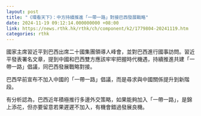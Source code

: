 ```yaml
---
layout: post
title: "《環看天下》：中方持續推進「一帶一路」對接巴西發展戰略"
date: 2024-11-19 09:12:14.000000000 +08:00
link: https://news.rthk.hk/rthk/ch/component/k2/1779804-20241119.htm
categories: rthk
---
```


國家主席習近平到巴西出席二十國集團領導人峰會，並對巴西進行國事訪問。習近平發表署名文章，提到中國和巴西雙方應該牢牢把握時代機遇，持續推進共建「一帶一路」倡議，同巴西發展戰略對接。

巴西早前宣布不加入中國的「一帶一路」倡議，而是尋求與中國關係提升到新階段。

有分析認為，巴西近年積極推行多邊外交策略，如果能夠加入「一帶一路」，是錦上添花，但亦要留意若果遲遲不加入，有機會錯過發展良機。
